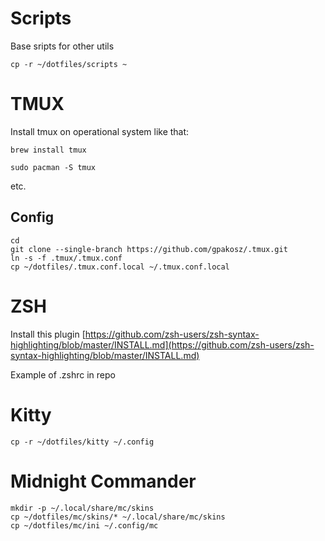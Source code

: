 # Scripts
Base sripts for other utils

```shell
cp -r ~/dotfiles/scripts ~
```

# TMUX

Install tmux on operational system like that:

```shell
brew install tmux
```

```shell
sudo pacman -S tmux

```

etc.

## Config
```
cd
git clone --single-branch https://github.com/gpakosz/.tmux.git
ln -s -f .tmux/.tmux.conf
cp ~/dotfiles/.tmux.conf.local ~/.tmux.conf.local
```

# ZSH

Install this plugin [https://github.com/zsh-users/zsh-syntax-highlighting/blob/master/INSTALL.md](https://github.com/zsh-users/zsh-syntax-highlighting/blob/master/INSTALL.md)

Example of .zshrc in repo


# Kitty
```shell
cp -r ~/dotfiles/kitty ~/.config
```


# Midnight Commander
```shell
mkdir -p ~/.local/share/mc/skins
cp ~/dotfiles/mc/skins/* ~/.local/share/mc/skins
cp ~/dotfiles/mc/ini ~/.config/mc
```
